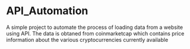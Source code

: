 # API_Automation
A simple project to automate the process of loading data from a website using API. The data is obtaned from coinmarketcap which contains price information about the various cryptocurrencies currently available
